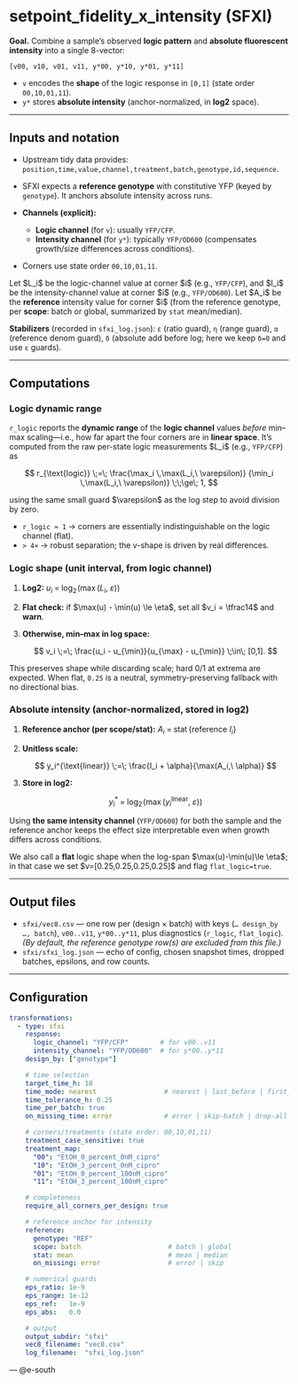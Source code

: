 # setpoint\_fidelity\_x\_intensity (SFXI)

**Goal.** Combine a sample’s observed **logic pattern** and **absolute fluorescent intensity** into a single 8-vector:

```
[v00, v10, v01, v11, y*00, y*10, y*01, y*11]
```

* `v` encodes the **shape** of the logic response in `[0,1]` (state order `00,10,01,11`).
* `y*` stores **absolute intensity** (anchor-normalized, in **log2** space).

---

## Inputs and notation

* Upstream tidy data provides:
  `position,time,value,channel,treatment,batch,genotype,id,sequence`.
* SFXI expects a **reference genotype** with constitutive YFP (keyed by `genotype`). It anchors absolute intensity across runs.
* **Channels (explicit):**

  * **Logic channel** (for `v`): usually `YFP/CFP`.
  * **Intensity channel** (for `y*`): typically `YFP/OD600` (compensates growth/size differences across conditions).
* Corners use state order `00,10,01,11`.

Let \$L\_i\$ be the logic-channel value at corner \$i\$ (e.g., `YFP/CFP`), and \$I\_i\$ be the intensity-channel value at corner \$i\$ (e.g., `YFP/OD600`).
Let \$A\_i\$ be the **reference** intensity value for corner \$i\$ (from the reference genotype, per **scope**: batch or global, summarized by `stat` mean/median).

**Stabilizers** (recorded in `sfxi_log.json`):
`ε` (ratio guard), `η` (range guard), `α` (reference denom guard), `δ` (absolute add before log; here we keep `δ=0` and use `ε` guards).

---

## Computations

### Logic dynamic range

`r_logic` reports the **dynamic range** of the **logic channel** values *before* min–max scaling—i.e., how far apart the four corners are in **linear space**. It’s computed from the raw per-state logic measurements \$L\_i\$ (e.g., `YFP/CFP`) as

$$
r_{\text{logic}} \;=\;
\frac{\max_i \,\max(L_i,\ \varepsilon)}
     {\min_i \,\max(L_i,\ \varepsilon)}
\;\;\ge\; 1,
$$

using the same small guard \$\varepsilon\$ as the log step to avoid division by zero.

* `r_logic ≈ 1` → corners are essentially indistinguishable on the logic channel (flat).
* `> 4×` → robust separation; the v-shape is driven by real differences.

### Logic shape (unit interval, from logic channel)

1. **Log2:**
   $u_i \;=\; \log_2\!\big(\max(L_i,\ \varepsilon)\big)$
2. **Flat check:** if \$\max(u) - \min(u) \le \eta\$, set all \$v\_i = \tfrac14\$ and **warn**.
3. **Otherwise, min–max in log space:**

   $$
   v_i \;=\; \frac{u_i - u_{\min}}{u_{\max} - u_{\min}} \;\in\; [0,1].
   $$

This preserves shape while discarding scale; hard 0/1 at extrema are expected. When flat, `0.25` is a neutral, symmetry-preserving fallback with no directional bias.

### Absolute intensity (anchor-normalized, stored in log2)

1. **Reference anchor (per scope/stat):**
   $A_i \;=\; \operatorname{stat}\{\text{reference } I_i\}$
2. **Unitless scale:**

   $$
   y_i^{\text{linear}} \;=\; \frac{I_i + \alpha}{\max(A_i,\ \alpha)}
   $$
3. **Store in log2:**

   $$
   y_i^* \;=\; \log_2\!\big(\max(y_i^{\text{linear}},\ \varepsilon)\big)
   $$

Using **the same intensity channel** (`YFP/OD600`) for both the sample and the reference anchor keeps the effect size interpretable even when growth differs across conditions.

We also call a **flat** logic shape when the log-span \$\max(u)-\min(u)\le \eta\$; in that case we set \$v=\[0.25,0.25,0.25,0.25]\$ and flag `flat_logic=true`.

---

## Output files

* `sfxi/vec8.csv` — one row per (design × batch) with keys (`… design_by …, batch`), `v00..v11`, `y*00..y*11`, plus diagnostics (`r_logic`, `flat_logic`).
  *(By default, the reference genotype row(s) are excluded from this file.)*
* `sfxi/sfxi_log.json` — echo of config, chosen snapshot times, dropped batches, epsilons, and row counts.

---

## Configuration

```yaml
transformations:
  - type: sfxi
    response:
      logic_channel: "YFP/CFP"        # for v00..v11
      intensity_channel: "YFP/OD600"  # for y*00..y*11
    design_by: ["genotype"]

    # time selection
    target_time_h: 10
    time_mode: nearest                 # nearest | last_before | first_after | exact
    time_tolerance_h: 0.25
    time_per_batch: true
    on_missing_time: error             # error | skip-batch | drop-all

    # corners/treatments (state order: 00,10,01,11)
    treatment_case_sensitive: true
    treatment_map:
      "00": "EtOH_0_percent_0nM_cipro"
      "10": "EtOH_3_percent_0nM_cipro"
      "01": "EtOH_0_percent_100nM_cipro"
      "11": "EtOH_3_percent_100nM_cipro"

    # completeness
    require_all_corners_per_design: true

    # reference anchor for intensity
    reference:
      genotype: "REF"
      scope: batch                      # batch | global
      stat: mean                        # mean | median
      on_missing: error                 # error | skip

    # numerical guards
    eps_ratio: 1e-9
    eps_range: 1e-12
    eps_ref:   1e-9
    eps_abs:   0.0

    # output
    output_subdir: "sfxi"
    vec8_filename: "vec8.csv"
    log_filename:  "sfxi_log.json"
```

— @e-south
